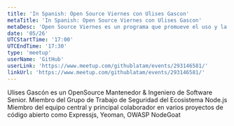```yaml
---
title: 'In Spanish: Open Source Viernes con Ulises Gascon'
metaTitle: 'In Spanish: Open Source Viernes con Ulises Gascon'
metaDesc: 'Open Source Viernes es un programa que promueve el uso y la colaboración en proyectos de código abierto en la comunidad tecnológica'
date: '05/26'
UTCStartTime: '17:00'
UTCEndTime: '17:30'
type: 'meetup'
userName: 'GitHub'
userLink: 'https://www.meetup.com/githublatam/events/293146581/'
linkUrl: 'https://www.meetup.com/githublatam/events/293146581/'
---
```


Ulises Gascón es un OpenSource Mantenedor & Ingeniero de Software Senior. Miembro del Grupo de Trabajo de Seguridad del Ecosistema Node.js
Miembro del equipo central y principal colaborador en varios proyectos de código abierto como Expressjs, Yeoman, OWASP NodeGoat